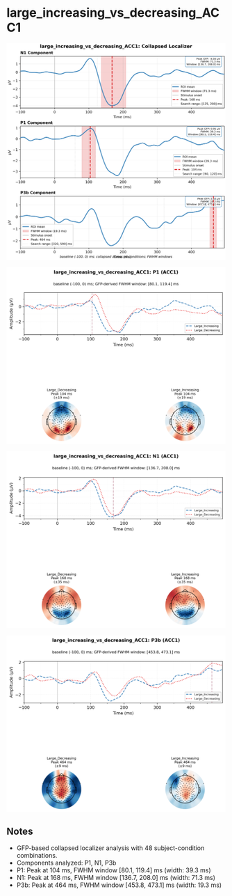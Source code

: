 # large_increasing_vs_decreasing_ACC1

![figure](docs/assets/plots/large_increasing_vs_decreasing_ACC1/large_increasing_vs_decreasing_ACC1-collapsed_localizer.png)

![figure](docs/assets/plots/large_increasing_vs_decreasing_ACC1/large_increasing_vs_decreasing_ACC1-P1.png)

![figure](docs/assets/plots/large_increasing_vs_decreasing_ACC1/large_increasing_vs_decreasing_ACC1-N1.png)

![figure](docs/assets/plots/large_increasing_vs_decreasing_ACC1/large_increasing_vs_decreasing_ACC1-P3b.png)


## Notes

- GFP-based collapsed localizer analysis with 48 subject-condition combinations.
- Components analyzed: P1, N1, P3b
- P1: Peak at 104 ms, FWHM window [80.1, 119.4] ms (width: 39.3 ms)
- N1: Peak at 168 ms, FWHM window [136.7, 208.0] ms (width: 71.3 ms)
- P3b: Peak at 464 ms, FWHM window [453.8, 473.1] ms (width: 19.3 ms)
